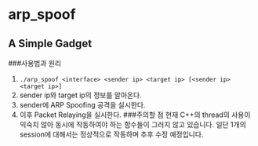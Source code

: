 # arp_spoof
## A Simple Gadget
###사용법과 원리
1. `./arp_spoof <interface> <sender ip> <target ip> [<sender ip> <target ip>]`
2. sender ip와 target ip의 정보를 알아온다.
3. sender에 ARP Spoofing 공격을 실시한다.
4. 이후 Packet Relaying을 실시한다.
###주의할 점
현재 C++의 thread의 사용이 익숙치 않아 동시에 작동하여야 하는 함수들이 그러지 않고 있습니다. 일단 1개의 session에 대해서는 정상적으로 작동하며 추후 수정 예정입니다.
